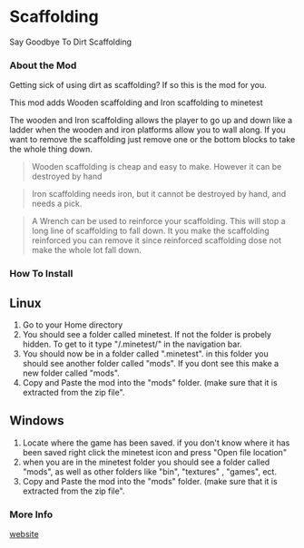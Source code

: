 # Scaffolding #

 Say Goodbye To Dirt Scaffolding 

### About the Mod ###

Getting sick of using dirt as scaffolding? If so this is the mod for you.

This mod adds Wooden scaffolding and Iron scaffolding to minetest

The wooden and Iron scaffolding allows the player to go up and down like a ladder when the wooden and iron platforms allow you to wall along. If you want to remove the scaffolding just remove one or the bottom blocks to take the whole thing down.

> Wooden scaffolding is cheap and easy to make. However it can be destroyed by hand

> Iron scaffolding needs iron, but it cannot be destroyed by hand, and needs a pick.

> A Wrench can be used to reinforce your scaffolding. This will stop a long line of scaffolding to fall down. It you make the scaffolding reinforced you can remove it since reinforced scaffolding dose not make the whole lot fall down.

### How To Install ###

## Linux ##
1. Go to your Home directory
2. You should see a folder called minetest. If not the folder is probely hidden. To get to it type "/.minetest/" in the navigation bar.
3. You should now be in a folder called ".minetest". in this folder you should see another folder called "mods". If you dont see this make a new folder called "mods".
4.   Copy and Paste the mod into the "mods" folder. (make sure that it is extracted from the zip file". 

## Windows ##
1. Locate where the game has been saved. if you don't know where it has been saved right click the minetest icon and press "Open file location"
2. when you are in the minetest folder you should see a folder called "mods", as well as other folders like "bin", "textures" , "games", ect. 
3. Copy and Paste the mod into the "mods" folder. (make sure that it is extracted from the zip file". 

### More Info ###
[ website](http://thatraspberrypiserver.raspberryip.com/Infinatum_Minetest/scaffolding.html)